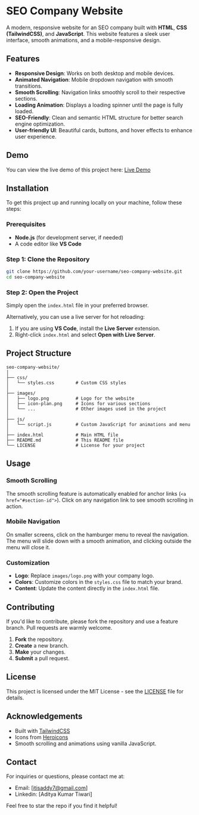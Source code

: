 
# SEO Company Website

A modern, responsive website for an SEO company built with **HTML**, **CSS (TailwindCSS)**, and **JavaScript**. This website features a sleek user interface, smooth animations, and a mobile-responsive design.

## Features

- **Responsive Design**: Works on both desktop and mobile devices.
- **Animated Navigation**: Mobile dropdown navigation with smooth transitions.
- **Smooth Scrolling**: Navigation links smoothly scroll to their respective sections.
- **Loading Animation**: Displays a loading spinner until the page is fully loaded.
- **SEO-Friendly**: Clean and semantic HTML structure for better search engine optimization.
- **User-friendly UI**: Beautiful cards, buttons, and hover effects to enhance user experience.

## Demo

You can view the live demo of this project here: [Live Demo](https://seodemobyaddy.netlify.app)

## Installation

To get this project up and running locally on your machine, follow these steps:

### Prerequisites

- **Node.js** (for development server, if needed)
- A code editor like **VS Code**

### Step 1: Clone the Repository

```bash
git clone https://github.com/your-username/seo-company-website.git
cd seo-company-website
```

### Step 2: Open the Project

Simply open the `index.html` file in your preferred browser.

Alternatively, you can use a live server for hot reloading:

1. If you are using **VS Code**, install the **Live Server** extension.
2. Right-click `index.html` and select **Open with Live Server**.

## Project Structure

```
seo-company-website/
│
├── css/
│   └── styles.css        # Custom CSS styles
│
├── images/
│   ├── logo.png          # Logo for the website
│   ├── icon-plan.png     # Icons for various sections
│   └── ...               # Other images used in the project
│
├── js/
│   └── script.js         # Custom JavaScript for animations and menu
│
├── index.html            # Main HTML file
├── README.md             # This README file
└── LICENSE               # License for your project
```

## Usage

### Smooth Scrolling

The smooth scrolling feature is automatically enabled for anchor links (`<a href="#section-id">`). Click on any navigation link to see smooth scrolling in action.

### Mobile Navigation

On smaller screens, click on the hamburger menu to reveal the navigation. The menu will slide down with a smooth animation, and clicking outside the menu will close it.

### Customization

- **Logo**: Replace `images/logo.png` with your company logo.
- **Colors**: Customize colors in the `styles.css` file to match your brand.
- **Content**: Update the content directly in the `index.html` file.

## Contributing

If you'd like to contribute, please fork the repository and use a feature branch. Pull requests are warmly welcome.

1. **Fork** the repository.
2. **Create** a new branch.
3. **Make** your changes.
4. **Submit** a pull request.

## License

This project is licensed under the MIT License - see the [LICENSE](LICENSE) file for details.

## Acknowledgements

- Built with [TailwindCSS](https://tailwindcss.com/)
- Icons from [Heroicons](https://heroicons.com/)
- Smooth scrolling and animations using vanilla JavaScript.

## Contact

For inquiries or questions, please contact me at:

- Email: [itisaddy7@gmail.com]
- Linkedin: [Aditya Kumar Tiwari]



Feel free to star the repo if you find it helpful!

